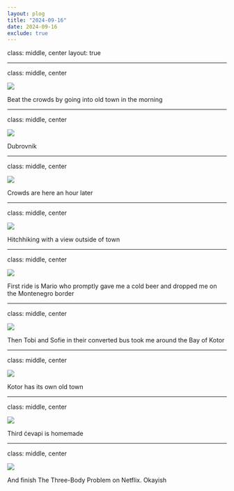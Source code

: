 ```yaml
---
layout: plog
title: "2024-09-16"
date: 2024-09-16
exclude: true
---
```


class: middle, center
layout: true

---

class: middle, center

<img class="plog-picture" src="{{ site.baseurl }}/img/plog/2024-09-16/01.jpg" />

Beat the crowds by going into old town in the morning

---

class: middle, center

<img class="plog-picture" src="{{ site.baseurl }}/img/plog/2024-09-16/02.jpg" />

Dubrovnik

---

class: middle, center

<img class="plog-picture" src="{{ site.baseurl }}/img/plog/2024-09-16/03.jpg" />

Crowds are here an hour later

---

class: middle, center

<img class="plog-picture" src="{{ site.baseurl }}/img/plog/2024-09-16/04.jpg" />

Hitchhiking with a view outside of town

---

class: middle, center

<img class="plog-picture" src="{{ site.baseurl }}/img/plog/2024-09-16/05.jpg" />

First ride is Mario who promptly gave me a cold beer and dropped me on the Montenegro border

---

class: middle, center

<img class="plog-picture" src="{{ site.baseurl }}/img/plog/2024-09-16/06.jpg" />

Then Tobi and Sofie in their converted bus took me around the Bay of Kotor

---

class: middle, center

<img class="plog-picture" src="{{ site.baseurl }}/img/plog/2024-09-16/07.jpg" />

Kotor has its own old town

---

class: middle, center

<img class="plog-picture" src="{{ site.baseurl }}/img/plog/2024-09-16/08.jpg" />

Third ćevapi is homemade

---

class: middle, center

<img class="plog-picture" src="{{ site.baseurl }}/img/plog/2024-09-16/09.jpg" />

And finish The Three-Body Problem on Netflix. Okayish

